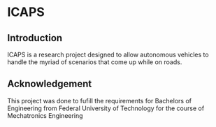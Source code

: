 # ICAPS

## Introduction
ICAPS is a research project designed to allow autonomous vehicles to handle the
myriad of scenarios that come up while on roads. 


## Acknowledgement
This project was done to fufill the requirements for Bachelors of Engineering 
from Federal University of Technology for the course of Mechatronics Engineering

